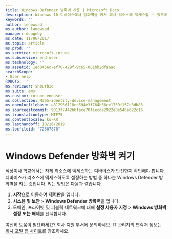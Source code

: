 ```yaml
---
title: Windows Defender 방화벽 사용 | Microsoft Docs
description: Windows 10 디바이스에서 방화벽을 켜서 회사 리소스에 액세스할 수 있도록 하는 방법을 알아봅니다.
keywords: ''
author: lenewsad
ms.author: lanewsad
manager: dougeby
ms.date: 11/06/2017
ms.topic: article
ms.prod: ''
ms.service: microsoft-intune
ms.subservice: end-user
ms.technology: ''
ms.assetid: 1ed8456c-ef70-429f-9c65-081bb2dfa6ac
searchScope:
- User help
ROBOTS: ''
ms.reviewer: shburbid
ms.suite: ems
ms.custom: intune-enduser
ms.collection: M365-identity-device-management
ms.openlocfilehash: e812966118ed694e3f764b56ce1759f157e8db83
ms.sourcegitcommit: 9013f7442bbface78feecde2922e8e546a622c16
ms.translationtype: MTE75
ms.contentlocale: ko-KR
ms.lasthandoff: 10/16/2019
ms.locfileid: "72507878"
---
```

# <a name="turn-on-your-windows-defender-firewall"></a>Windows Defender 방화벽 켜기

직장이나 학교에서는 자체 리소스에 액세스하는 디바이스가 안전한지 확인해야 합니다. 디바이스가 리소스에 액세스하도록 설정하는 방법 중 하나는 Windows Defender 방화벽을 켜는 것입니다. 켜는 방법은 다음과 같습니다.

1. **시작**으로 이동하여 **제어판**을 엽니다.
2. **시스템 및 보안** > **Windows Defender 방화벽**을 엽니다.
3. 도메인, 프라이빗 및 퍼블릭 네트워크에 대해 **설정 사용자 지정** > **Windows 방화벽 설정 또는 해제**를 선택합니다.

여전히 도움이 필요하세요? 회사 지원 부서에 문의하세요. IT 관리자의 연락처 정보는 [회사 포털 웹 사이트](https://go.microsoft.com/fwlink/?linkid=2010980)를 참조하세요.
